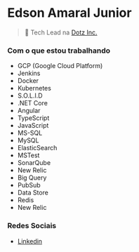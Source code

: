 # Edson Amaral Junior 

> 🏢 Tech Lead na <a href="http://www.dotz.com.br/" target="_blank">Dotz Inc.</a>

### Com o que estou trabalhando
* GCP (Google Cloud Platform)
* Jenkins
* Docker
* Kubernetes
* S.O.L.I.D
* .NET Core
* Angular
* TypeScript
* JavaScript
* MS-SQL
* MySQL
* ElasticSearch
* MSTest
* SonarQube
* New Relic
* Big Query
* PubSub
* Data Store
* Redis
* New Relic

### Redes Sociais
- <a href="https://linkedin.com/in/edsonamaral/" target="_blank">Linkedin</a>
